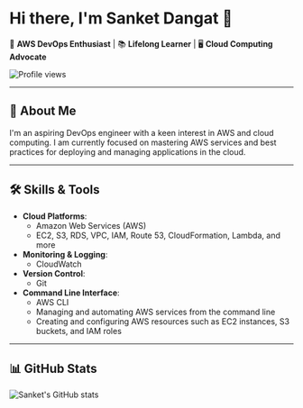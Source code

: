 # Hi there, I'm Sanket Dangat 👋

🔧 **AWS DevOps Enthusiast** | 📚 **Lifelong Learner** | 🖥️ **Cloud Computing Advocate**

![Profile views](https://komarev.com/ghpvc/?username=sanketdangat)

---

## 🚀 About Me

I'm an aspiring DevOps engineer with a keen interest in AWS and cloud computing.
I am currently focused on mastering AWS services and best practices for deploying and managing applications in the cloud.

---

## 🛠️ Skills & Tools

- **Cloud Platforms**:
  - Amazon Web Services (AWS)
  - EC2, S3, RDS, VPC, IAM, Route 53, CloudFormation, Lambda, and more
- **Monitoring & Logging**:
  - CloudWatch
- **Version Control**:
  - Git
- **Command Line Interface**:
  - AWS CLI
  - Managing and automating AWS services from the command line
  - Creating and configuring AWS resources such as EC2 instances, S3 buckets, and IAM roles

---

## 📊 GitHub Stats

![Sanket's GitHub stats](https://github-readme-stats.vercel.app/api?username=srdangat&show_icons=true&theme=radical)



<!---
srdangat/srdangat is a ✨ special ✨ repository because its `README.md` (this file) appears on your GitHub profile.
You can click the Preview link to take a look at your changes.
--->
